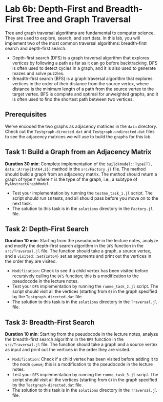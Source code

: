 # Lab 6b: Depth-First and Breadth-First Tree and Graph Traversal
Tree and graph traversal algorithms are fundamental to computer science. They are used to explore, search, and sort data. In this lab, you will implement two of the most common traversal algorithms: breadth-first search and depth-first search.
* Depth-first search (DFS) is a graph traversal algorithm that explores vertices by following a path as far as it can go before backtracking. DFS is often used to detect cycles in a graph, and it is also used to generate mazes and solve puzzles.
* Breadth-first search (BFS) is a graph traversal algorithm that explores vertices in the order of their distance from the source vertex, where distance is the minimum length of a path from the source vertex to the target vertex. BFS is complete and optimal for unweighted graphs, and it is often used to find the shortest path between two vertices.

## Prerequisites
We've encoded the two graphs as adjacency matrices in the `data` directory. Check out the `Testgraph-directed.dat` and `Testgraph-undirected.dat` files to see the adjacency matrices we will use to build the graphs for this lab. 

## Task 1: Build a Graph from an Adjacency Matrix
__Duration 30 min__: Complete implementation of the `build(model::Type{T}, data::Array{Int64,2})` method in the `src/Factory.jl` file. The method should build a graph from an adjacency matrix. The method should return a graph of type `T` where `T` is the type of the graph, i.e., a subtype of `MyAbstractGraphModel.`
* Test your implementation by running the `testme_task_1.jl` script. The script should run `18` tests, and all should pass before you move on to the next task.
* The solution to this task is in the `solutions` directory in the `Factory.jl` file.

## Task 2: Depth-First Search
__Duration 10 min__: Starting from the pseudocode in the lecture notes, analyze and modify the depth-first search algorithm in the `DFS` function in the `src/Traversal.jl` file. The function should take a graph, a source vertex, and a `visited::Set{Int64}` set as arguments and print out the vertices in the order they are visited.
* `Modification`: Check to see if a child vertex has been visited before recursively calling the `DFS` function; this is a modification to the pseudocode in the lecture notes.
* Test your `DFS` implementation by running the `runme_task_2.jl` script. The script should visit all the vertices (starting from `0`) in the graph specified by the `Testgraph-directed.dat` file. 
* The solution to this task is in the `solutions` directory in the `Traversal.jl` file.

## Task 3: Breadth-First Search
__Duration 10 min__: Starting from the pseudocode in the lecture notes, analyze the breadth-first search algorithm in the `BFS` function in the `src/Traversal.jl` file. The function should take a graph and a source vertex as input and print out the vertices in the order they are visited.
* `Modification`: Check if a child vertex has been visited before adding it to the node `queue`; this is a modification to the pseudocode in the lecture notes.
* Test your `BFS` implementation by running the `runme_task_3.jl` script. The script should visit all the vertices (starting from `0`) in the graph specified by the `Testgraph-directed.dat` file. 
* The solution to this task is in the `solutions` directory in the `Traversal.jl` file.
